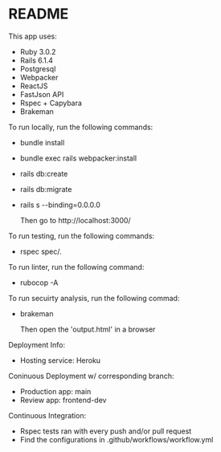 # README

This app uses:

* Ruby 3.0.2
* Rails 6.1.4
* Postgresql 
* Webpacker
* ReactJS
* FastJson API
* Rspec + Capybara
* Brakeman


To run locally, run the following commands:
* bundle install
* bundle exec rails webpacker:install
* rails db:create
* rails db:migrate
* rails s --binding=0.0.0.0
  
  Then go to http://localhost:3000/ 
  
  
To run testing, run the following commands:
* rspec spec/.


To run linter, run the following command:
* rubocop -A


To run secuirty analysis, run the following commad:
* brakeman

  Then open the 'output.html' in a browser
  

Deployment Info:
* Hosting service: Heroku

Coninuous Deployment w/ corresponding branch:
* Production app: main
* Review app: frontend-dev


Continuous Integration:
* Rspec tests ran with every push and/or pull request
* Find the configurations in .github/workflows/workflow.yml

